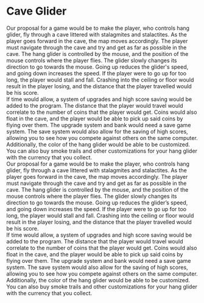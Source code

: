 <h1>Cave Glider</h1>Our proposal for a game would be to make the player, who controls hang glider, fly through a cave littered with stalagmites and stalactites. As the player goes forward in the cave, the map moves accordingly. The player must navigate through the cave and try and get as far as possible in the cave. The hang glider is controlled by the mouse, and the position of the mouse controls where the player flies. The glider slowly changes its direction to go towards the mouse. Going up reduces the glider's speed, and going down increases the speed. If the player were to go up for too long, the player would stall and fall. Crashing into the ceiling or floor would result in the player losing, and the distance that the player travelled would be his score. <br>If time would allow, a system of upgrades and high score saving would be added to the program. The distance that the player would travel would correlate to the number of coins that the player would get. Coins would also float in the cave, and the player would be able to pick up said coins by flying over them. The upgrade system and bank would need a save game system. The save system would also allow for the saving of high scores, allowing you to see how you compete against others on the same computer. Additionally, the color of the hang glider would be able to be customized. You can also buy smoke trails and other customizations for your hang glider with the currency that you collect. <br>Our proposal for a game would be to make the player, who controls hang glider, fly through a cave littered with stalagmites and stalactites. As the player goes forward in the cave, the map moves accordingly. The player must navigate through the cave and try and get as far as possible in the cave. The hang glider is controlled by the mouse, and the position of the mouse controls where the player flies. The glider slowly changes its direction to go towards the mouse. Going up reduces the glider’s speed, and going down increases the speed. If the player were to go up for too long, the player would stall and fall. Crashing into the ceiling or floor would result in the player losing, and the distance that the player travelled would be his score. <br>If time would allow, a system of upgrades and high score saving would be added to the program. The distance that the player would travel would correlate to the number of coins that the player would get. Coins would also float in the cave, and the player would be able to pick up said coins by flying over them. The upgrade system and bank would need a save game system. The save system would also allow for the saving of high scores, allowing you to see how you compete against others on the same computer. Additionally, the color of the hang glider would be able to be customized. You can also buy smoke trails and other customizations for your hang glider with the currency that you collect. <br>